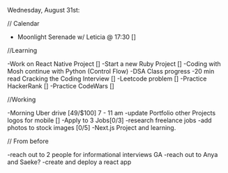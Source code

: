 Wednesday, August 31st:

// Calendar

- Moonlight Serenade w/ Leticia @ 17:30 []

//Learning

-Work on React Native Project []
-Start a new Ruby Project []
-Coding with Mosh continue with Python (Control Flow)
-DSA Class progress
-20 min read Cracking the Coding Interview []
-Leetcode problem []
-Practice HackerRank []
-Practice CodeWars []

//Working

-Morning Uber drive [49/$100] 7 - 11 am
-update Portfolio other Projects logos for mobile []
-Apply to 3 Jobs[0/3]
-research freelance jobs
-add photos to stock images [0/5]
-Next.js Project and learning.

// From before

-reach out to 2 people for informational interviews GA
-reach out to Anya and Saeke?
-create and deploy a react app
